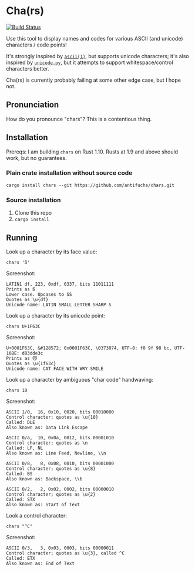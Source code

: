 # Cha(rs)
[![Build Status](https://travis-ci.org/antifuchs/chars.svg?branch=master)](https://travis-ci.org/antifuchs/chars)

Use this tool to display names and codes for various ASCII (and
unicode) characters / code points!

It's strongly inspired by
[`ascii(1)`](http://www.catb.org/esr/ascii/), but supports unicode
characters; it's also inspired by
[`unicode.py`](http://kassiopeia.juls.savba.sk/~garabik/software/unicode/),
but it attempts to support whitespace/control characters better.

Cha(rs) is currently probably failing at some other edge case, but I
hope not.

## Pronunciation

How do you pronounce "chars"? This is a contentious thing.

## Installation

Prereqs: I am building `chars` on Rust 1.10. Rusts at 1.9 and above
should work, but no guarantees.

### Plain crate installation without source code

`cargo install chars --git https://github.com/antifuchs/chars.git`

### Source installation
1. Clone this repo
2. `cargo install`

## Running

Look up a character by its face value:

`chars 'ß'`

Screenshot:
```
LATIN1 df, 223, 0xdf, 0337, bits 11011111
Prints as ß
Lower case. Upcases to SS
Quotes as \u{df}
Unicode name: LATIN SMALL LETTER SHARP S
```

Look up a character by its unicode point:

`chars U+1F63C`

Screenshot:
```
U+0001F63C, &#128572; 0x0001F63C, \0373074, UTF-8: f0 9f 98 bc, UTF-16BE: d83dde3c
Prints as 😼
Quotes as \u{1f63c}
Unicode name: CAT FACE WITH WRY SMILE
```

Look up a character by ambiguous "char code" handwaving:

`chars 10`

Screenshot:
```
ASCII 1/0,  16, 0x10, 0020, bits 00010000
Control character; quotes as \u{10}
Called: DLE
Also known as: Data Link Escape

ASCII 0/a,  10, 0x0a, 0012, bits 00001010
Control character; quotes as \n
Called: LF, NL
Also known as: Line Feed, Newline, \\n

ASCII 0/8,   8, 0x08, 0010, bits 00001000
Control character; quotes as \u{8}
Called: BS
Also known as: Backspace, \\b

ASCII 0/2,   2, 0x02, 0002, bits 00000010
Control character; quotes as \u{2}
Called: STX
Also known as: Start of Text
```

Look a control character:

`chars "^C"`

Screenshot:
```
ASCII 0/3,   3, 0x03, 0003, bits 00000011
Control character; quotes as \u{3}, called ^C
Called: ETX
Also known as: End of Text
```
